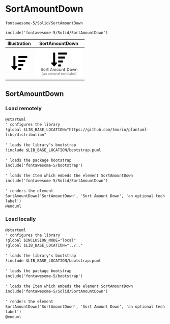 # SortAmountDown


```text
fontawesome-5/Solid/SortAmountDown
```

```text
include('fontawesome-5/Solid/SortAmountDown')
```



| Illustration | SortAmountDown |
| :---: | :---: |
| ![illustration for Illustration](../../fontawesome-5/Solid/SortAmountDown.png) | ![illustration for SortAmountDown](../../fontawesome-5/Solid/SortAmountDown.Local.png) |




## SortAmountDown

### Load remotely
```plantuml
@startuml
' configures the library
!global $LIB_BASE_LOCATION="https://github.com/tmorin/plantuml-libs/distribution"

' loads the library's bootstrap
!include $LIB_BASE_LOCATION/bootstrap.puml

' loads the package bootstrap
include('fontawesome-5/bootstrap')

' loads the Item which embeds the element SortAmountDown
include('fontawesome-5/Solid/SortAmountDown')

' renders the element
SortAmountDown('SortAmountDown', 'Sort Amount Down', 'an optional tech label')
@enduml
```

### Load locally
```plantuml
@startuml
' configures the library
!global $INCLUSION_MODE="local"
!global $LIB_BASE_LOCATION="../.."

' loads the library's bootstrap
!include $LIB_BASE_LOCATION/bootstrap.puml

' loads the package bootstrap
include('fontawesome-5/bootstrap')

' loads the Item which embeds the element SortAmountDown
include('fontawesome-5/Solid/SortAmountDown')

' renders the element
SortAmountDown('SortAmountDown', 'Sort Amount Down', 'an optional tech label')
@enduml
```

